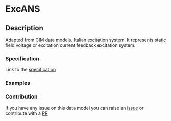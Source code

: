 # ExcANS

## Description 

Adapted from CIM data models. Italian excitation system. It represents static field voltage or excitation current feedback excitation system.
### Specification

Link to the [specification](https://smart-data-models.github.io/dataModel.EnergyCIM/ExcANS/doc/spec.md)
### Examples
### Contribution

 If you have any issue on this data model you can raise an [issue](https://github.com/smart-data-models/dataModel.EnergyCIM/issues)  or contribute with a [PR](https://github.com/smart-data-models/dataModel.EnergyCIM/pulls)